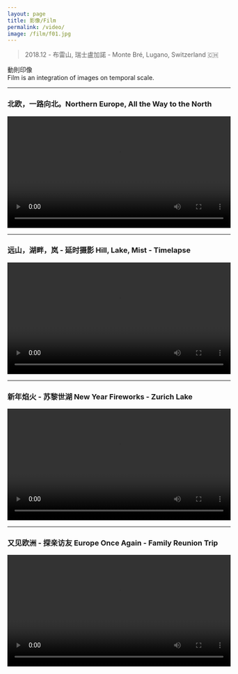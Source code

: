 ```yaml
---
layout: page
title: 影像/Film
permalink: /video/
image: /film/f01.jpg
---
```

> 2018.12 - 布雷山, 瑞士盧加諾 - Monte Bré, Lugano, Switzerland 🇨🇭

動則印像  
Film is an integration of images on temporal scale.

---
### 北欧，一路向北。Northern Europe, All the Way to the North

<video width="100%" style="display:block; margin: 0 auto;" controls>
  <source src="/video/Easter2018Small.mp4" type="video/mp4">
  <object data="/video/Easter2018Small.mp4" width="720" height="480">
  </object> 
</video>

---
### 远山，湖畔，岚 - 延时摄影 Hill, Lake, Mist - Timelapse

<video width="100%" style="display:block; margin: 0 auto;" controls>
  <source src="/video/Timelapse.mp4" type="video/mp4">
  <object data="/video/Timelapse.mp4" width="720" height="480">
  </object> 
</video>

---
### 新年焰火 - 苏黎世湖 New Year Fireworks - Zurich Lake

<video width="100%" style="display:block; margin: 0 auto;" controls>
  <source src="/video/HappyNewYear2018.mp4" type="video/mp4">
  <object data="/video/HappyNewYear2018.mp4" width="720" height="480">
  </object> 
</video>

---
### 又见欧洲 - 探亲访友 Europe Once Again - Family Reunion Trip

<video width="100%" style="display:block; margin: 0 auto;" controls>
  <source src="/video/FamilyTrip.mp4" type="video/mp4">
  <object data="/video/FamilyTrip.mp4" width="720" height="480">
  </object> 
</video>


<!---
https://www.zhihu.com/video/1106389872612454400
--->
